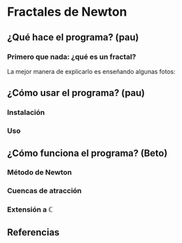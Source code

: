 # Fractales de Newton

## ¿Qué hace el programa? (pau)

### Primero que nada: ¿qué es un fractal?
La mejor manera de explicarlo es enseñando algunas fotos:

## ¿Cómo usar el programa? (pau)

### Instalación 

### Uso

## ¿Cómo funciona el programa? (Beto)

### Método de Newton

### Cuencas de atracción

### Extensión a $\mathbb{C}$

## Referencias
